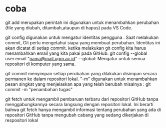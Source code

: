 # coba
git add merupakan perintah ini digunakan untuk menambahkan perubahan (file yang diubah, ditambah,ataupun di hapus) pada VS  Code. 

git config digunakan untuk mengatur identitas pengguna . Saat melakukan commit, Git perlu mengetahui siapa yang membuat perubahan. Identitas ini akan dicatat di setiap commit. ketika melakukan git config kita harus menambahkan email yang kita pakai pada GitHub.
git config --global user.email "nama@mail.ugm.ac.id"
--global: Mengatur untuk semua repositori di komputer yang sama.

git commit menyimpan setiap perubahan yang dilakukan disimpan secara permanen ke dalam repositori lokal.
"-m" digunakan untuk menambahkan pesan singkat yang menjelaskan apa yang telah berubah
misalnya :
    git commit -m "penambahan tugas"

git fetch untuk mengambil pembaruan terbaru dari repositori GitHub tanpa menggabungkannya secara langsung dengan repositori lokal. Ini berarti bahwa git fetch hanya mengambil informasi tentang perubahan yang ada di repositori GitHub tanpa mengubah cabang yang sedang dikerjakan di respositori lokal








